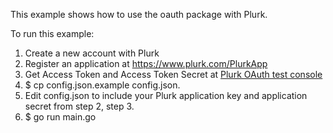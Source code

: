 This example shows how to use the oauth package with Plurk.

To run this example:

1. Create a new account with Plurk
2. Register an application at https://www.plurk.com/PlurkApp
3. Get Access Token and Access Token Secret at [Plurk OAuth test console](https://www.plurk.com/OAuth/test)
4. $ cp config.json.example config.json.
5. Edit config.json to include your Plurk application key and application secret from step 2, step 3.
6. $ go run main.go
